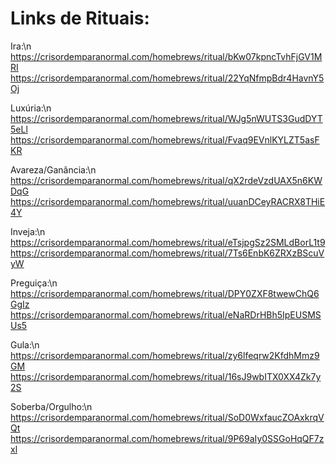 # Links de Rituais:
Ira:\n
https://crisordemparanormal.com/homebrews/ritual/bKw07kpncTvhFjGV1MRI
https://crisordemparanormal.com/homebrews/ritual/22YqNfmpBdr4HavnY5Oj

Luxúria:\n
https://crisordemparanormal.com/homebrews/ritual/WJg5nWUTS3GudDYT5eLl
https://crisordemparanormal.com/homebrews/ritual/Fvaq9EVnlKYLZT5asFKR

Avareza/Ganância:\n
https://crisordemparanormal.com/homebrews/ritual/qX2rdeVzdUAX5n6KWDqG
https://crisordemparanormal.com/homebrews/ritual/uuanDCeyRACRX8THiE4Y

Inveja:\n
https://crisordemparanormal.com/homebrews/ritual/eTsjpgSz2SMLdBorL1t9
https://crisordemparanormal.com/homebrews/ritual/7Ts6EnbK6ZRXzBScuVyW

Preguiça:\n
https://crisordemparanormal.com/homebrews/ritual/DPY0ZXF8twewChQ6GgIz
https://crisordemparanormal.com/homebrews/ritual/eNaRDrHBh5IpEUSMSUs5

Gula:\n
https://crisordemparanormal.com/homebrews/ritual/zy6lfeqrw2KfdhMmz9GM
https://crisordemparanormal.com/homebrews/ritual/16sJ9wbITX0XX4Zk7y2S

Soberba/Orgulho:\n
https://crisordemparanormal.com/homebrews/ritual/SoD0WxfaucZOAxkrqVQt
https://crisordemparanormal.com/homebrews/ritual/9P69aIy0SSGoHqQF7zxl
